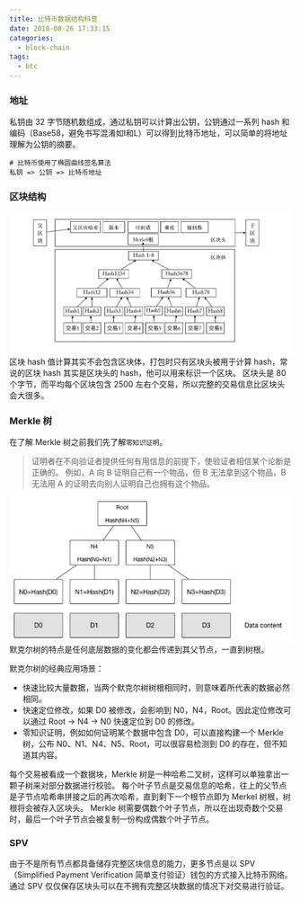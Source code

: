 ```yaml
---
title: 比特币数据结构科普
date: 2018-08-26 17:33:15
categories:
  - block-chain
tags:
  - btc
---
```


### 地址
私钥由 32 字节随机数组成，通过私钥可以计算出公钥，公钥通过一系列 hash 和编码（Base58，避免书写混淆如I和L）可以得到比特币地址，可以简单的将地址理解为公钥的摘要。
```
# 比特币使用了椭圆曲线签名算法
私钥 => 公钥 => 比特币地址
```
### 区块结构
![block-structure](../assets/block-structure.jpeg)
区块 hash 值计算其实不会包含区块体，打包时只有区块头被用于计算 hash，常说的区块 hash 其实是区块头的 hash，他可以用来标识一个区块。
区块头是 80 个字节，而平均每个区块包含 2500 左右个交易，所以完整的交易信息比区块头会大很多。

### Merkle 树
在了解 Merkle 树之前我们先了解`零知识证明`。
> 证明者在不向验证者提供任何有用信息的前提下，使验证者相信某个论断是正确的。
例如，A 向 B 证明自己有一个物品，但 B 无法拿到这个物品，B 无法用 A 的证明去向别人证明自己也拥有这个物品。

![merkle-tree](../assets/merkle-tree.png)
默克尔树的特点是任何底层数据的变化都会传递到其父节点，一直到树根。

默克尔树的经典应用场景：
- 快速比较大量数据，当两个默克尔树树根相同时，则意味着所代表的数据必然相同。
- 快速定位修改，如果 D0 被修改，会影响到 N0，N4，Root。因此定位修改可以通过 Root -> N4 -> N0 快速定位到 D0 的修改。
- 零知识证明，例如如何证明某个数据中包含 D0，可以直接构建一个 Merkle 树，公布 N0、N1、N4、N5、Root，可以很容易检测到 D0 的存在，但不知道其内容。

每个交易被看成一个数据块，Merkle 树是一种哈希二叉树，这样可以单独拿出一颗子树来对部分数据进行校验。
每个叶子节点是交易信息的哈希，往上的父节点是子节点哈希串拼接之后的再次哈希，直到剩下一个根节点即为 Merkel 树根，树根将会被存入区块头。
Merkle 树需要偶数个叶子节点，所以在出现奇数个交易时，最后一个叶子节点会被复制一份构成偶数个叶子节点。

### SPV
由于不是所有节点都具备储存完整区块信息的能力，更多节点是以 SPV（Simplified Payment Verification 简单支付验证）钱包的方式接入比特币网络。通过 SPV 仅仅保存区块头可以在不拥有完整区块数据的情况下对交易进行验证。
